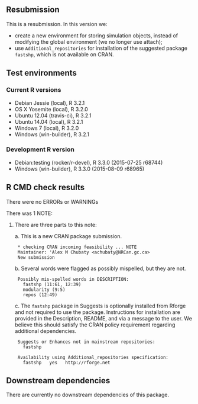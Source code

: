 ## Resubmission

This is a resubmission. In this version we:

* create a new environment for storing simulation objects, instead of modifying the global environment (we no longer use attach);
* use `Additional_repositories` for installation of the suggested package `fastshp`, which is not available on CRAN.

## Test environments

### Current R versions
* Debian Jessie           (local), R 3.2.1
* OS X Yosemite           (local), R 3.2.0
* Ubuntu 12.04        (travis-ci), R 3.2.1
* Ubuntu 14.04            (local), R 3.2.1
* Windows 7               (local), R 3.2.0
* Windows           (win-builder), R 3.2.1

### Development R version
* Debian:testing (rocker/r-devel), R 3.3.0 (2015-07-25 r68744)
* Windows           (win-builder), R 3.3.0 (2015-08-09 r68965)

## R CMD check results

There were no ERRORs or WARNINGs

There was 1 NOTE:

1. There are three parts to this note:

    a. This is a new CRAN package submission.

        * checking CRAN incoming feasibility ... NOTE
        Maintainer: 'Alex M Chubaty <achubaty@NRCan.gc.ca>
        New submission

    b. Several words were flagged as possibly mispelled, but they are not.
    
        Possibly mis-spelled words in DESCRIPTION:
          fastshp (11:61, 12:39)
          modularity (9:5)
          repos (12:49)

    c. The `fastshp` package in Suggests is optionally installed from Rforge and not required to use the package. Instructions for installation are provided in the Description, README, and via a message to the user. We believe this should satisfy the CRAN policy requirement regarding additional dependencies.

        Suggests or Enhances not in mainstream repositories:
          fastshp
        
        Availability using Additional_repositories specification:
          fastshp   yes   http://rforge.net

## Downstream dependencies

There are currently no downstream dependencies of this package.
